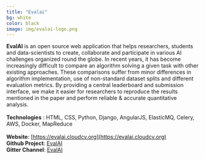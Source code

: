 ```yaml
---
title: "Evalai"
bg: white
color: black
image: img/evalai-logo.png
---
```


**EvalAI** is an open source web application that helps researchers, students and data-scientists to create, collaborate and participate in various AI challenges organized round the globe. In recent years, it has become increasingly difficult to compare an algorithm solving a given task with other existing approaches. These comparisons suffer from minor differences in algorithm implementation, use of non-standard dataset splits and different evaluation metrics. By providing a central leaderboard and submission interface, we make it easier for researchers to reproduce the results mentioned in the paper and perform reliable & accurate quantitative analysis.
<br><br>
**Technologies** : HTML, CSS, Python, Django, AngularJS, ElasticMQ, Celery, AWS, Docker, MapReduce
<br><br>
**Website**: [https://evalai.cloudcv.org](https://evalai.cloudcv.org)
<br>
**Github Project**: [EvalAI](https://github.com/Cloud-CV/EvalAI)
<br>
**Gitter Channel**: [EvalAI](https://gitter.im/Cloud-CV/EvalAI)
